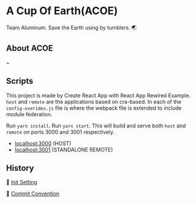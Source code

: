 # A Cup Of Earth(ACOE)

Team Aluminum. 
Save the Earth using by tumblers. :earth_asia:

## About ACOE
~ 


## Scripts 
This project is made by Create React App with React App Rewired Example.
`host` and `remote` are the applications based on cra-based. In each of the `config-overides.js` file is where the webpack file is extended to include module federation.

Run `yarn install`.
Run `yarn start`. This will build and serve both `host` and `remote` on ports 3000 and 3001 respectively.

- [localhost:3000](http://localhost:3000/) (HOST)
- [localhost:3001](http://localhost:3001) (STANDALONE REMOTE)


## History 
🔗 [Init Setting](./docs/InitSetting.md)

🔗 [Commit Convention](https://github.com/14-team13/acoe-frontend/wiki/Commit-Message-Style-Guide)
